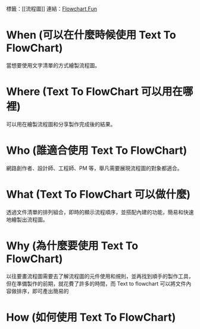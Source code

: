 標籤：[[流程圖]]
連結：[Flowchart Fun](https://flowchart.fun/?utm_source=substack&utm_medium=email)

# When (可以在什麼時候使用 Text To FlowChart)
當想要使用文字清單的方式繪製流程圖。

# Where (Text To FlowChart 可以用在哪裡)
可以用在繪製流程圖和分享製作完成後的結果。

# Who (誰適合使用 Text To FlowChart)
網路創作者、設計師、工程師、PM 等，舉凡需要展現流程圖的對象都適合。

# What (Text To FlowChart 可以做什麼)
透過文件清單的排列組合，即時的顯示流程順序，並搭配內建的功能，簡易和快速地繪製出流程圖。

# Why (為什麼要使用 Text To FlowChart)
以往要畫流程圖需要去了解流程圖的元件使用和規則，並再找到順手的製作工具，但在準備製作的前期，就花費了許多的時間，而 Text to flowchart 可以將文件內容做排序，即可產出簡易的

# How (如何使用 Text To FlowChart)